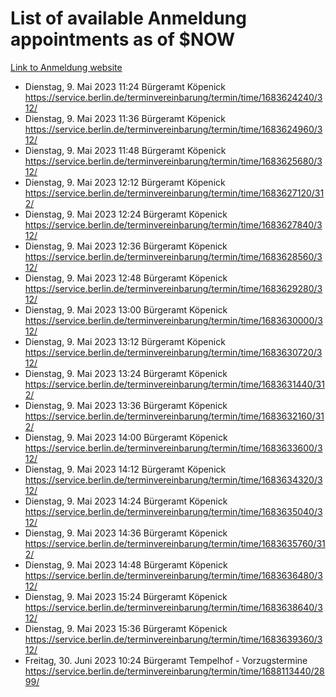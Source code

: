 # List of available Anmeldung appointments as of $NOW
[Link to Anmeldung website](https://service.berlin.de/terminvereinbarung/termin/tag.php?termin=1&anliegen[]=120686&dienstleisterlist=122210,122217,327316,122219,327312,122227,327314,122231,327346,122243,327348,122254,122252,329742,122260,329745,122262,329748,122271,327278,122273,327274,122277,327276,330436,122280,327294,122282,327290,122284,327292,122291,327270,122285,327266,122286,327264,122296,327268,150230,329760,122297,327286,122294,327284,122312,329763,122314,329775,122304,327330,122311,327334,122309,327332,317869,122281,327352,122279,329772,122283,122276,327324,122274,327326,122267,329766,122246,327318,122251,327320,122257,327322,122208,327298,122226,327300&herkunft=http%3A%2F%2Fservice.berlin.de%2Fdienstleistung%2F120686%2F)
- Dienstag, 9. Mai 2023 11:24 Bürgeramt Köpenick https://service.berlin.de/terminvereinbarung/termin/time/1683624240/312/
- Dienstag, 9. Mai 2023 11:36 Bürgeramt Köpenick https://service.berlin.de/terminvereinbarung/termin/time/1683624960/312/
- Dienstag, 9. Mai 2023 11:48 Bürgeramt Köpenick https://service.berlin.de/terminvereinbarung/termin/time/1683625680/312/
- Dienstag, 9. Mai 2023 12:12 Bürgeramt Köpenick https://service.berlin.de/terminvereinbarung/termin/time/1683627120/312/
- Dienstag, 9. Mai 2023 12:24 Bürgeramt Köpenick https://service.berlin.de/terminvereinbarung/termin/time/1683627840/312/
- Dienstag, 9. Mai 2023 12:36 Bürgeramt Köpenick https://service.berlin.de/terminvereinbarung/termin/time/1683628560/312/
- Dienstag, 9. Mai 2023 12:48 Bürgeramt Köpenick https://service.berlin.de/terminvereinbarung/termin/time/1683629280/312/
- Dienstag, 9. Mai 2023 13:00 Bürgeramt Köpenick https://service.berlin.de/terminvereinbarung/termin/time/1683630000/312/
- Dienstag, 9. Mai 2023 13:12 Bürgeramt Köpenick https://service.berlin.de/terminvereinbarung/termin/time/1683630720/312/
- Dienstag, 9. Mai 2023 13:24 Bürgeramt Köpenick https://service.berlin.de/terminvereinbarung/termin/time/1683631440/312/
- Dienstag, 9. Mai 2023 13:36 Bürgeramt Köpenick https://service.berlin.de/terminvereinbarung/termin/time/1683632160/312/
- Dienstag, 9. Mai 2023 14:00 Bürgeramt Köpenick https://service.berlin.de/terminvereinbarung/termin/time/1683633600/312/
- Dienstag, 9. Mai 2023 14:12 Bürgeramt Köpenick https://service.berlin.de/terminvereinbarung/termin/time/1683634320/312/
- Dienstag, 9. Mai 2023 14:24 Bürgeramt Köpenick https://service.berlin.de/terminvereinbarung/termin/time/1683635040/312/
- Dienstag, 9. Mai 2023 14:36 Bürgeramt Köpenick https://service.berlin.de/terminvereinbarung/termin/time/1683635760/312/
- Dienstag, 9. Mai 2023 14:48 Bürgeramt Köpenick https://service.berlin.de/terminvereinbarung/termin/time/1683636480/312/
- Dienstag, 9. Mai 2023 15:24 Bürgeramt Köpenick https://service.berlin.de/terminvereinbarung/termin/time/1683638640/312/
- Dienstag, 9. Mai 2023 15:36 Bürgeramt Köpenick https://service.berlin.de/terminvereinbarung/termin/time/1683639360/312/
- Freitag, 30. Juni 2023 10:24 Bürgeramt Tempelhof - Vorzugstermine https://service.berlin.de/terminvereinbarung/termin/time/1688113440/2899/
